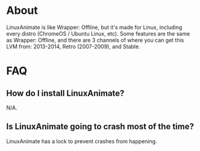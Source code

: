 # About
LinuxAnimate is like Wrapper: Offline, but it's made for Linux, including every distro (ChromeOS / Ubuntu Linux, etc). Some features are the same as Wrapper: Offline, and there are 3 channels of where you can get this LVM from: 2013-2014, Retro (2007-2009), and Stable.

# FAQ
## How do I install LinuxAnimate?
N/A.

## Is LinuxAnimate going to crash most of the time?
LinuxAnimate has a lock to prevent crashes from happening.
